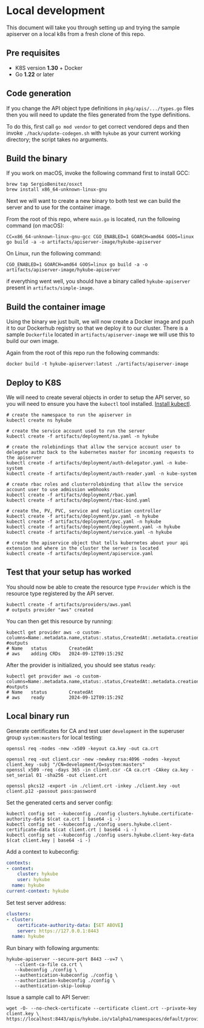 # Local development

This document will take you through setting up and trying the sample apiserver on a local k8s from a fresh clone of this repo.

## Pre requisites

- K8S version **1.30** + Docker
- Go **1.22** or later

## Code generation

If you change the API object type definitions in `pkg/apis/.../types.go` files then you will need to update the files generated from the type definitions. 

To do this, first call `go mod vendor` to get correct vendored deps and then invoke `./hack/update-codegen.sh` with `hykube` as your current working directory; the script takes no arguments.

## Build the binary

If you work on macOS, invoke the following command first to install GCC:
```shell
brew tap SergioBenitez/osxct
brew install x86_64-unknown-linux-gnu
```

Next we will want to create a new binary to both test we can build the server and to use for the container image.

From the root of this repo, where ```main.go``` is located, run the following command (on macOS):
```shell
CC=x86_64-unknown-linux-gnu-gcc CGO_ENABLED=1 GOARCH=amd64 GOOS=linux go build -a -o artifacts/apiserver-image/hykube-apiserver
```

On Linux, run the following command:
```shell
CGO_ENABLED=1 GOARCH=amd64 GOOS=linux go build -a -o artifacts/apiserver-image/hykube-apiserver
```

if everything went well, you should have a binary called `hykube-apiserver` present in `artifacts/simple-image`.

## Build the container image

Using the binary we just built, we will now create a Docker image and push it to our Dockerhub registry so that we deploy it to our cluster.
There is a sample `Dockerfile` located in `artifacts/apiserver-image` we will use this to build our own image.

Again from the root of this repo run the following commands:
```shell
docker build -t hykube-apiserver:latest ./artifacts/apiserver-image
```

## Deploy to K8S

We will need to create several objects in order to setup the API server, so you will need to ensure you have the `kubectl` tool installed. [Install kubectl](https://kubernetes.io/docs/tasks/tools/install-kubectl/).

```shell
# create the namespace to run the apiserver in
kubectl create ns hykube

# create the service account used to run the server
kubectl create -f artifacts/deployment/sa.yaml -n hykube

# create the rolebindings that allow the service account user to delegate authz back to the kubernetes master for incoming requests to the apiserver
kubectl create -f artifacts/deployment/auth-delegator.yaml -n kube-system
kubectl create -f artifacts/deployment/auth-reader.yaml -n kube-system

# create rbac roles and clusterrolebinding that allow the service account user to use admission webhooks
kubectl create -f artifacts/deployment/rbac.yaml
kubectl create -f artifacts/deployment/rbac-bind.yaml

# create the, PV, PVC, service and replication controller
kubectl create -f artifacts/deployment/pv.yaml -n hykube
kubectl create -f artifacts/deployment/pvc.yaml -n hykube
kubectl create -f artifacts/deployment/deployment.yaml -n hykube
kubectl create -f artifacts/deployment/service.yaml -n hykube

# create the apiservice object that tells kubernetes about your api extension and where in the cluster the server is located
kubectl create -f artifacts/deployment/apiservice.yaml
```

## Test that your setup has worked

You should now be able to create the resource type `Provider` which is the resource type registered by the API server.

```shell
kubectl create -f artifacts/providers/aws.yaml
# outputs provider "aws" created
```

You can then get this resource by running:

```shell
kubectl get provider aws -o custom-columns=Name:.metadata.name,status:.status,CreatedAt:.metadata.creationTimestamp
#outputs
# Name   status        CreatedAt
# aws    adding CRDs   2024-09-12T09:15:29Z
```

After the provider is initialized, you should see status `ready`:
```shell
kubectl get provider aws -o custom-columns=Name:.metadata.name,status:.status,CreatedAt:.metadata.creationTimestamp
#outputs
# Name   status        CreatedAt
# aws    ready         2024-09-12T09:15:29Z
```

## Local binary run

Generate certificates for CA and test user `development` in the superuser group `system:masters` for local testing:
```shell
openssl req -nodes -new -x509 -keyout ca.key -out ca.crt

openssl req -out client.csr -new -newkey rsa:4096 -nodes -keyout client.key -subj "/CN=development/O=system:masters"
openssl x509 -req -days 365 -in client.csr -CA ca.crt -CAkey ca.key -set_serial 01 -sha256 -out client.crt

openssl pkcs12 -export -in ./client.crt -inkey ./client.key -out client.p12 -passout pass:password
```
Set the generated certs and server config:
```shell
kubectl config set --kubeconfig ./config clusters.hykube.certificate-authority-data $(cat ca.crt | base64 -i -)
kubectl config set --kubeconfig ./config users.hykube.client-certificate-data $(cat client.crt | base64 -i -)
kubectl config set --kubeconfig ./config users.hykube.client-key-data $(cat client.key | base64 -i -)
```
Add a context to kubeconfig:
```yaml
contexts:
- context:
    cluster: hykube
    user: hykube
  name: hykube
current-context: hykube
```
Set test server address:
```yaml
clusters:
- cluster:
    certificate-authority-data: [SET ABOVE]
    server: https://127.0.0.1:8443
  name: hykube
```

Run binary with following arguments:
```shell
hykube-apiserver --secure-port 8443 --v=7 \
   --client-ca-file ca.crt \
   --kubeconfig ./config \
   --authentication-kubeconfig ./config \
   --authorization-kubeconfig ./config \
   --authentication-skip-lookup
```

Issue a sample call to API Server:
```shell
wget -O- --no-check-certificate --certificate client.crt --private-key client.key \
https://localhost:8443/apis/hykube.io/v1alpha1/namespaces/default/providers
```